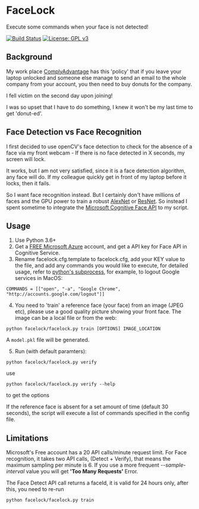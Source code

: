 # FaceLock
Execute some commands when your face is not detected! 

[![Build Status](https://dev.azure.com/newway0386/newway/_apis/build/status/newwaylw.facelock?branchName=master)](https://dev.azure.com/newway0386/newway/_build/latest?definitionId=1&branchName=master)
[![License: GPL v3](https://img.shields.io/badge/License-GPLv3-blue.svg)](https://www.gnu.org/licenses/gpl-3.0)

## Background
My work place [ComplyAdvantage](https://complyadvantage.com) has this 'policy' that if you leave your laptop unlocked and someone else manage to send an email to the whole company from your account, you then need to buy donuts for the company.

I fell victim on the second day upon joining! 

I was so upset that I have to do something, I knew it won't be my last time to get 'donut-ed'. 

## Face Detection vs Face Recognition

I first decided to use openCV's face detection to check for the absence of a face via my front webcam - 
If there is no face detected in X seconds, my screen will lock.

It works, but I am not very satisfied, since it is a face detection algorithm, any face will do.
If my colleague quickly get in front of my laptop before it locks, then it fails.

So I want face recognition instead. But I certainly don't have millions of faces and the GPU power to train a robust [AlexNet](https://papers.nips.cc/paper/4824-imagenet-classification-with-deep-convolutional-neural-networks.pdf) 
or [ResNet](https://arxiv.org/abs/1512.03385). So instead I spent sometime to integrate the [Microsoft Cognitive Face API](https://westus.dev.cognitive.microsoft.com/docs/services/563879b61984550e40cbbe8d/operations/563879b61984550f30395236) to my script. 

## Usage
1. Use Python 3.6+
2. Get a [FREE Microsoft Azure](https://azure.microsoft.com/en-gb/free/) account, and get a API key for Face API
in Cognitive Service.
3. Rename facelock.cfg.template to facelock.cfg, add your KEY value to the file, and add any commands you would like to execute, for detailed usage, refer to [python's subprocess](https://docs.python.org/3/library/subprocess.html), for example, to logout Google services in MacOS:
 ````
 COMMANDS = [["open", "-a", "Google Chrome", "http://accounts.google.com/logout"]]
 ````


4. You need to 'train' a reference face (your face) from an image (JPEG etc), please use a good quality picture showing your front face. The image can be a local file or from the web:
  ````
  python facelock/facelock.py train [OPTIONS] IMAGE_LOCATION

  ````
  A `model.pkl` file will be generated.
  
5. Run (with default paramters):
  ````
  python facelock/facelock.py verify

  ````
  
  use 
  ````
  python facelock/facelock.py verify --help

  ````
  to get the options

If the reference face is absent for a set amount of time (default 30 
seconds), the script 
will execute a list of commands specified in
the config file.

## Limitations
Microsoft's Free account has a 20 API calls/minute request limit. For Face recognition, it takes two API calls, (Detect + Verify),
that means the maximum sampling per minute is 6.
If you use a more frequent *--sample-interval* value you will get **'Too Many Requests'** Error.

The Face Detect API call returns a faceId, it is valid for 24 hours only, after this, you need to re-run 
````
python facelock/facelock.py train
````
